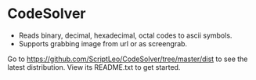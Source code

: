 # CodeSolver
* Reads binary, decimal, hexadecimal, octal codes to ascii symbols.
* Supports grabbing image from url or as screengrab.

Go to https://github.com/ScriptLeo/CodeSolver/tree/master/dist to see the latest distribution. View its README.txt to get started.
